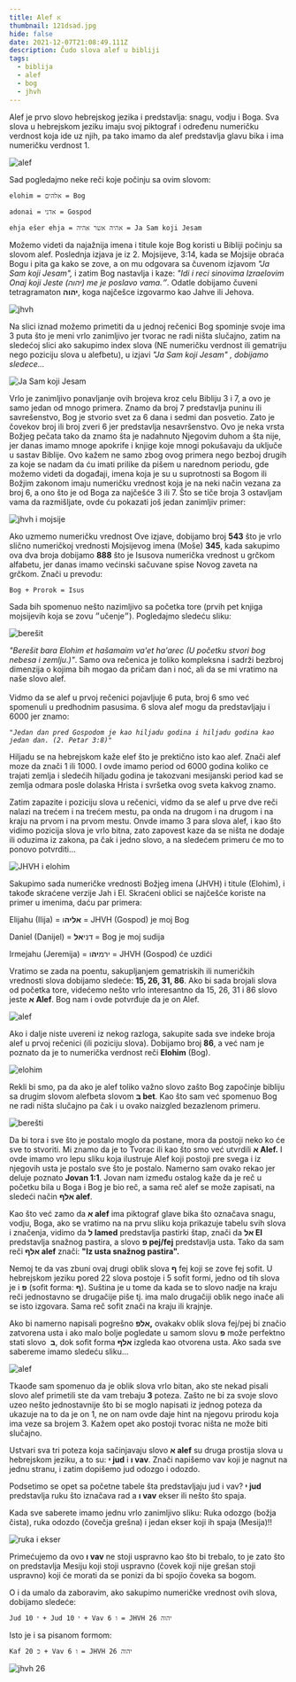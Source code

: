 ```yaml
---
title: Alef א
thumbnail: 121dsad.jpg
hide: false
date: 2021-12-07T21:08:49.111Z
description: Čudo slova alef u bibliji
tags:
  - biblija
  - alef
  - bog
  - jhvh
---
```


Alef je prvo slovo hebrejskog jezika i predstavlja: snagu, vodju i Boga. Sva slova u hebrejskom jeziku imaju svoj piktograf i određenu numeričku verdnost koja ide uz njih, pa tako imamo da alef predstavlja glavu bika i ima numeričku verdnost 1.

![alef](alef-power-point-slides.jpg "alef")

Sad pogledajmo neke reči koje počinju sa ovim slovom:

`elohim = אלהים = Bog`

`adonai = אדני = Gospod`

`ehja ešer ehja = אהיה אשר אהיה = Ja Sam koji Jesam`

Možemo videti da najažnija imena i titule koje Bog koristi u Bibliji počinju sa slovom alef. Poslednja izjava je iz 2. Mojsijeve, 3:14, kada se Mojsije obraća Bogu i pita ga kako se zove, a on mu odgovara sa čuvenom izjavom _"Ja Sam koji Jesam",_ i zatim Bog nastavlja i kaze: _"Idi i reci sinovima Izraelovim Onaj koji Jeste (יהוה) me je poslavo vama.״_. Odatle dobijamo čuveni tetragramaton **יהוה**, koga najčešce izgovarmo kao Jahve ili Jehova.

![jhvh](czxca.jpg "jhvh")

Na slici iznad možemo primetiti da u jednoj rečenici Bog spominje svoje ima 3 puta što je meni vrlo zanimljivo jer tvorac ne radi ništa slučajno, zatim na sledećoj slici ako sakupimo index slova (NE numeričku verdnost ili gematriju nego poziciju slova u alefbetu), u izjavi _"Ja Sam koji Jesam" , dobijamo sledece..._

![Ja Sam koji Jesam](jsia.jpg "Ja Sam koji Jesam")

Vrlo je zanimljivo ponavljanje ovih brojeva kroz celu Bibliju 3 i 7, a ovo je samo jedan od mnogo primera. Znamo da broj 7 predstavlja puninu ili savrešenstvo, Bog je stvorio svet za 6 dana i sedmi dan posvetio. Zato je čovekov broj ili broj zveri 6 jer predstavlja nesavršenstvo. Ovo je neka vrsta Božjeg pečata tako da znamo šta je nadahnuto Njegovim duhom a šta nije, jer danas imamo mnoge apokrife i knjige koje mnogi pokušavaju da uključe u sastav Biblije. Ovo kažem ne samo zbog ovog primera nego bezboj drugih za koje se nadam da ću imati prilike da pišem u narednom periodu, gde možemo videti da događaji, imena koja je su u suprotnosti sa Bogom ili Božjim zakonom imaju numeričku vrednost koja je na neki način vezana za broj 6, a ono što je od Boga za najčešće 3 ili 7. Što se tiče broja 3 ostavljam vama da razmišljate, ovde ću pokazati još jedan zanimljiv primer:

![jhvh i mojsije](dascx.jpg "jhvh i mojsije")

Ako uzmemo numeričku vrednost Ove izjave, dobijamo broj **543** što je vrlo slično numeričkoj vrednosti Mojsijevog imena (Moše) **345**, kada sakupimo ova dva broja dobijamo **888** što je Isusova numerička vrednost u grčkom alfabetu, jer danas imamo većinski sačuvane spise Novog zaveta na grčkom. Znači u prevodu:

`Bog + Prorok = Isus`

Sada bih spomenuo nešto nazimljivo sa početka tore (prvih pet knjiga mojsijevih koja se zovu ״učenje״). Pogledajmo sledeću sliku:

![berešit](dasd.jpg "berešit")

_"Berešit bara Elohim et hašamaim va'et ha'arec (U početku stvori bog nebesa i zemlju.)"_. Samo ova rečenica je toliko kompleksna i sadrži bezbroj dimenzija o kojima bih mogao da pričam dan i noć, ali da se mi vratimo na naše slovo alef.\
\
Vidmo da se alef u prvoj rečenici pojavljuje 6 puta, broj 6 smo već spomenuli u predhodnim pasusima. 6 slova alef mogu da predstavljaju i 6000 jer znamo:

_`"Jedan dan pred Gospodom je kao hiljadu godina i hiljadu godina kao jedan dan. (2. Petar 3:8)"`_

Hiljadu se na hebrejskom kaže elef što je prektično isto kao alef. Znači alef moze da znači 1 ili 1000. I ovde imamo period od 6000 godina koliko ce trajati zemlja i sledećih hiljadu godina je takozvani mesijanski period kad se zemlja odmara posle dolaska Hrista i svršetka ovog sveta kakvog znamo.

Zatim zapazite i poziciju slova u rečenici, vidmo da se alef u prve dve reči nalazi na trećem i na trećem mestu, pa onda na drugom i na drugom i na kraju na prvom i na prvom mestu. Onvde imamo 3 para slova alef, i kao što vidimo pozicija slova je vrlo bitna, zato zapovest kaze da se ništa ne dodaje ili oduzima iz zakona, pa čak i jedno slovo, a na sledećem primeru će mo to ponovo potvrditi...

![JHVH i elohim](dasdx.jpg "JHVH i elohim")

Sakupimo sada numeričke vrednosti Božjeg imena (JHVH) i titule (Elohim), i takođe skraćene verzije Jah i El. Skraćeni oblici se najčešće koriste na primer u imenima, daću par primera:

Elijahu (Ilija) = **אליה**ו = JHVH (Gospod) je moj Bog

Daniel (Danijel) = דני**אל** = Bog je moj sudija

Irmejahu (Jeremija) = ירמ**יה**ו = JHVH (Gospod) će uzdići

Vratimo se zada na poentu, sakupljanjem gematriskih ili numeričkih vrednosti slova dobijamo sledeće: **15, 26, 31, 86**. Ako bi sada brojali slova od početka tore, videćemo nešto vrlo interesantno da 15, 26, 31 i 86 slovo jeste **א Alef**. Bog nam i ovde potvrđuje da je on Alef.

![alef](cxzda.jpg "alef")

Ako i dalje niste uvereni iz nekog razloga, sakupite sada sve indeke broja alef u prvoj rečenici (ili poziciju slova). Dobijamo broj **86**, a već nam je poznato da je to numerička verdnost reči **Elohim** (Bog).

![elohim](cxzczx.jpg "elohim")

Rekli bi smo, pa da ako je alef toliko važno slovo zašto Bog započinje bibliju sa drugim slovom alefbeta slovom **ב bet**. Kao što sam već spomenuo Bog ne radi ništa slučajno pa čak i u ovako naizgled bezazlenom primeru.

![berešti](bereshit.jpg "berešti")

Da bi tora i sve što je postalo moglo da postane, mora da postoji neko ko će sve to stvoriti. Mi znamo da je to Tvorac ili kao što smo već utvrdili **א Alef.** I ovde imamo vro lepu sliku koja ilustruje Alef koji postoji pre svega i iz njegovih usta je postalo sve što je postalo. Namerno sam ovako rekao jer deluje poznato **Jovan 1:1**. Jovan nam između ostalog kaže da je reč u početku bila u Boga i Bog je bio reč, a sama reč alef se može zapisati, na sledeći način **אלף alef**.

Kao što već zamo da **א alef** ima piktograf glave bika što označava snagu, vodju, Boga, ako se vratimo na na prvu sliku koja prikazuje tabelu svih slova i značenja, vidimo da **ל lamed** predstavlja pastirki štap, znači da **אל El** predstavlja snažnog pastira, a slovo **פ pej/fej** predstavlja usta. Tako da sam reči **אלף alef** znači: **"Iz usta snažnog pastira".**

Nemoj te da vas zbuni ovaj drugi oblik slova **ף** fej koji se zove fej sofit. U hebrejskom jeziku pored 22 slova postoje i 5 sofit formi, jedno od tih slova je i **פ** (sofit forma: **ף**). Suština je u tome da kada se to slovo nadje na kraju reči jednostavno se drugačije piše tj. ima malo drugačiji oblik nego inače ali se isto izgovara. Sama reč sofit znači na kraju ili krajnje.

Ako bi namerno napisali pogrešno **אלפ,** ovakakv oblik slova fej/pej bi značio zatvorena usta i ako malo bolje pogledate u samom slovu **פ** može perfektno stati slovo  **ב**, dok sofit forma **אלף** izgleda kao otvorena usta. Ako sada sve sabereme imamo sledeću sliku...

![alef](dasdasdcx.jpg "alef")

Tkaođe sam spomenuo da je oblik slova vrlo bitan, ako ste nekad pisali slovo alef primetili ste da vam trebaju **3** poteza. Zašto ne bi za svoje slovo uzeo nešto jednostavnije što bi se moglo napisati iz jednog poteza da ukazuje na to da je on 1, ne on nam ovde daje hint na njegovu prirodu koja ima veze sa brojem 3. Kažem opet ako postoji tvorac ništa ne može biti slučajno.

Ustvari sva tri poteza koja sačinjavaju slovo **א alef** su druga prostija slova u hebrejskom jeziku, a to su: **י jud** i **ו vav**. Znači napišemo vav koji je nagnut na jednu stranu, i zatim dopišemo jud odozgo i odozdo.

Podsetimo se opet sa početne tabele šta predstavljaju jud i vav? **י jud** predstavlja ruku što iznačava rad a **ו vav** ekser ili nešto što spaja.

Kada sve saberete imamo jednu vrlo zanimljivo sliku: Ruka odozgo (božja čista), ruka odozdo (čovečja grešna) i jedan ekser koji ih spaja (Mesija)!!

![ruka i ekser](dczwq.jpg "ruka i ekser")

Primećujemo da ovo **ו vav** ne stoji uspravno kao što bi trebalo, to je zato što on predstavlja Mesiju koji stoji uspravno (čovek koji nije grešan stoji uspravno) koji će morati da se ponizi da bi spojio čoveka sa bogom.

O i da umalo da zaboravim, ako sakupimo numeričke vrednost ovih slova, dobijamo sledeće:

`Jud י 10 + Jud י 10 + Vav ו 6 = JHVH 26 יהוה`

Isto je i sa pisanom formom:

`Kaf 20 כ + Vav ו 6 = JHVH 26 יהוה`

![jhvh 26](dasxczc.jpg "jhvh 26")
